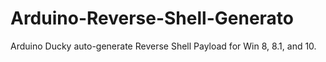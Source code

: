 # Arduino-Reverse-Shell-Generato
Arduino Ducky auto-generate Reverse Shell Payload for Win 8, 8.1, and 10.
